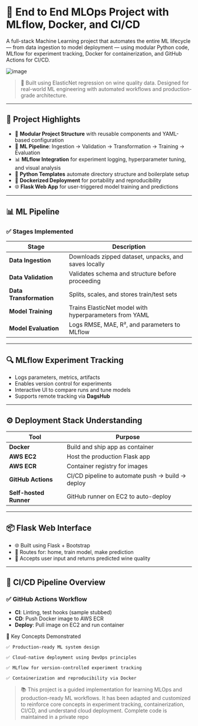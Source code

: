 # 🧪 End to End MLOps Project with MLflow, Docker, and CI/CD

A full-stack Machine Learning project that automates the entire ML lifecycle — from data ingestion to model deployment — using modular Python code, MLflow for experiment tracking, Docker for containerization, and GitHub Actions for CI/CD.

![image](https://github.com/user-attachments/assets/250f48eb-aab7-4483-9e7b-fe4303dfbf88)


> 🎯 Built using ElasticNet regression on wine quality data. Designed for real-world ML engineering with automated workflows and production-grade architecture.

---

## 🚀 Project Highlights

- 🧱 **Modular Project Structure** with reusable components and YAML-based configuration
- 🧪 **ML Pipeline**: Ingestion → Validation → Transformation → Training → Evaluation
- 📊 **MLflow Integration** for experiment logging, hyperparameter tuning, and visual analysis
- 🐍 **Python Templates** automate directory structure and boilerplate setup
- 🐳 **Dockerized Deployment** for portability and reproducibility
- 🌐 **Flask Web App** for user-triggered model training and predictions

---

## 📊 ML Pipeline

### ✅ Stages Implemented
| Stage              | Description |
|-------------------|-------------|
| **Data Ingestion**     | Downloads zipped dataset, unpacks, and saves locally |
| **Data Validation**    | Validates schema and structure before proceeding |
| **Data Transformation**| Splits, scales, and stores train/test sets |
| **Model Training**     | Trains ElasticNet model with hyperparameters from YAML |
| **Model Evaluation**   | Logs RMSE, MAE, R², and parameters to MLflow |

---

## 🔍 MLflow Experiment Tracking

- Logs parameters, metrics, artifacts
- Enables version control for experiments
- Interactive UI to compare runs and tune models
- Supports remote tracking via **DagsHub**

---

## ⚙️ Deployment Stack Understanding

| Tool         | Purpose |
|--------------|---------|
| **Docker**        | Build and ship app as container |
| **AWS EC2**       | Host the production Flask app |
| **AWS ECR**       | Container registry for images |
| **GitHub Actions**| CI/CD pipeline to automate push → build → deploy |
| **Self-hosted Runner** | GitHub runner on EC2 to auto-deploy |

---

## 📦 Flask Web Interface

- 🌐 Built using Flask + Bootstrap  
- 🧪 Routes for: home, train model, make prediction  
- 🧠 Accepts user input and returns predicted wine quality  

---

## 🔁 CI/CD Pipeline Overview

### ✅ GitHub Actions Workflow
- **CI**: Linting, test hooks (sample stubbed)
- **CD**: Push Docker image to AWS ECR
- **Deploy**: Pull image on EC2 and run container

🧠 Key Concepts Demonstrated

    ✅ Production-ready ML system design

    ✅ Cloud-native deployment using DevOps principles

    ✅ MLflow for version-controlled experiment tracking

    ✅ Containerization and reproducibility via Docker

> 📚 This project is a guided implementation for learning MLOps and production-ready ML workflows. It has been adapted and customized to reinforce core concepts in experiment tracking, containerization, CI/CD, and understand cloud deployment.
> Complete code is maintained in a private repo
